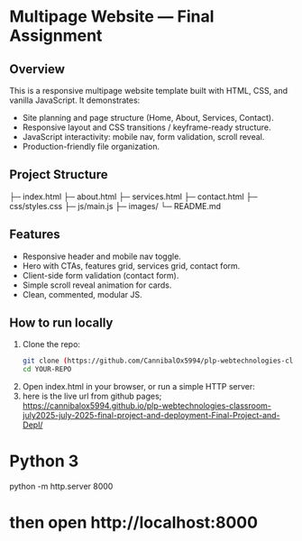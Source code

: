 # Multipage Website — Final Assignment

## Overview
This is a responsive multipage website template built with HTML, CSS, and vanilla JavaScript. It demonstrates:
- Site planning and page structure (Home, About, Services, Contact).
- Responsive layout and CSS transitions / keyframe-ready structure.
- JavaScript interactivity: mobile nav, form validation, scroll reveal.
- Production-friendly file organization.

## Project Structure
├─ index.html
├─ about.html
├─ services.html
├─ contact.html
├─ css/styles.css
├─ js/main.js
├─ images/
└─ README.md


## Features
- Responsive header and mobile nav toggle.
- Hero with CTAs, features grid, services grid, contact form.
- Client-side form validation (contact form).
- Simple scroll reveal animation for cards.
- Clean, commented, modular JS.

## How to run locally
1. Clone the repo:
   ```bash
   git clone (https://github.com/CannibalOx5994/plp-webtechnologies-classroom-july2025-july-2025-final-project-and-deployment-Final-Project-and-Depl.git)
   cd YOUR-REPO

2. Open index.html in your browser, or run a simple HTTP server:
3. here is the live url from github pages; https://cannibalox5994.github.io/plp-webtechnologies-classroom-july2025-july-2025-final-project-and-deployment-Final-Project-and-Depl/

# Python 3
python -m http.server 8000
# then open http://localhost:8000
